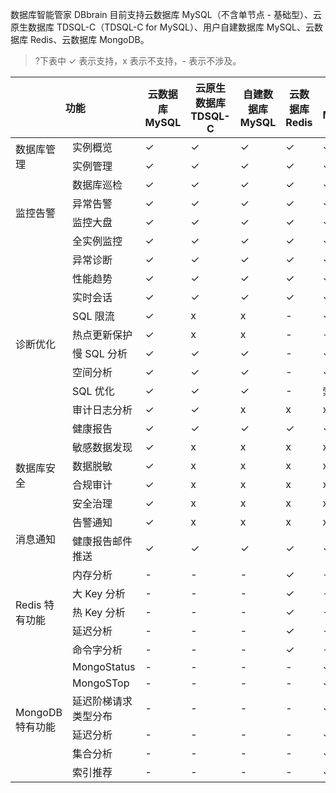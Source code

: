 数据库智能管家 DBbrain 目前支持云数据库 MySQL（不含单节点 - 基础型）、云原生数据库 TDSQL-C（TDSQL-C for MySQL）、用户自建数据库 MySQL、云数据库 Redis、云数据库 MongoDB。

>?下表中 &#10003; 表示支持，x 表示不支持，- 表示不涉及。

<table>
<thead><tr><th colspan=2>功能</th><th>云数据库 MySQL</th><th>云原生数据库 TDSQL-C</th><th>自建数据库 MySQL</th><th>云数据库 Redis</th><th>云数据库 MongoDB</th></tr></thead>
<tbody>
<tr>
<td rowspan=2>数据库管理</td>
<td>实例概览</td><td>&#10003;</td><td>&#10003;</td><td>&#10003;</td><td>&#10003;</td><td>&#10003;</td></tr>
<tr>
<td>实例管理</td><td>&#10003;</td><td>&#10003;</td><td>&#10003;</td><td>&#10003;</td><td>&#10003;</td></tr>
<tr>
<td rowspan=4>监控告警</td>
<td>数据库巡检</td><td>&#10003;</td><td>&#10003;</td><td>&#10003;</td><td>&#10003;</td><td>&#10003;</td></tr>
<tr>
<td>异常告警</td><td>&#10003;</td><td>&#10003;</td><td>&#10003;</td><td>&#10003;</td><td>&#10003;</td></tr>
<tr>
<td>监控大盘</td><td>&#10003;</td><td>&#10003;</td><td>&#10003;</td><td>&#10003;</td><td>&#10003;</td></tr>
<tr>
<td>全实例监控</td><td>&#10003;</td><td>&#10003;</td><td>&#10003;</td><td>&#10003;</td><td>&#10003;</td></tr>
<tr>
<td rowspan=10>诊断优化</td>
<td>异常诊断</td><td>&#10003;</td><td>&#10003;</td><td>&#10003;</td><td>&#10003;</td><td>&#10003;</td></tr>
<tr>
<td>性能趋势</td><td>&#10003;</td><td>&#10003;</td><td>&#10003;</td><td>&#10003;</td><td>&#10003;</td></tr>
<tr>
<td>实时会话</td><td>&#10003;</td><td>&#10003;</td><td>&#10003;</td><td>&#10003;</td><td>&#10003;</td></tr>
<tr>
<td>SQL 限流</td><td>&#10003;</td><td>x</td><td>x</td><td>-</td><td>&#10003;</td></tr>
<tr>
<td>热点更新保护</td><td>&#10003;</td><td>x</td><td>x</td><td>-</td><td>-</td></tr>
<tr>
<td>慢 SQL 分析</td><td>&#10003;</td><td>&#10003;</td><td>&#10003;</td><td>-</td><td>&#10003;</td></tr>
<tr>
<td>空间分析</td><td>&#10003;</td><td>&#10003;</td><td>&#10003;</td><td>-</td><td>&#10003;</td></tr>
<tr>
<td>SQL 优化</td><td>&#10003;</td><td>&#10003;</td><td>&#10003;</td><td>-</td><td>索引推荐</td></tr>
<tr>
<td>审计日志分析</td><td>&#10003;</td><td>&#10003;</td><td>x</td><td>x</td><td>x</td></tr>
<tr>
<td>健康报告</td><td>&#10003;</td><td>&#10003;</td><td>&#10003;</td><td>&#10003;</td><td>&#10003;</td></tr>
<tr>
<td rowspan=4>数据库安全</td>
<td>敏感数据发现</td><td>&#10003;</td><td>x</td><td>x</td><td>x</td><td>x</td></tr>
<tr>
<td>数据脱敏</td><td>&#10003;</td><td>x</td><td>x</td><td>x</td><td>x</td></tr>
<tr>
<td>合规审计</td><td>&#10003;</td><td>x</td><td>x</td><td>x</td><td>x</td></tr>
<tr>
<td>安全治理</td><td>&#10003;</td><td>x</td><td>x</td><td>x</td><td>x</td></tr>
<tr>
<td rowspan=2>消息通知</td>
<td>告警通知</td><td>&#10003;</td><td>x</td><td>x</td><td>x</td><td>x</td></tr>
<tr>
<td>健康报告邮件推送</td><td>&#10003;</td><td>&#10003;</td><td>&#10003;</td><td>&#10003;</td><td>&#10003;</td></tr>
<tr>
<td rowspan=5>Redis 特有功能</td>
<td>内存分析</td><td>-</td><td>-</td><td>-</td><td>&#10003;</td><td>-</td></tr>
<tr>
<td>大 Key 分析</td><td>-</td><td>-</td><td>-</td><td>&#10003;</td><td>-</td></tr>
<tr>
<td>热 Key 分析</td><td>-</td><td>-</td><td>-</td><td>&#10003;</td><td>-</td></tr>
<tr>
<td>延迟分析</td><td>-</td><td>-</td><td>-</td><td>&#10003;</td><td>-</td></tr>
<tr>
<td>命令字分析</td><td>-</td><td>-</td><td>-</td><td>&#10003;</td><td>-</td></tr>
<tr>
<td rowspan=6>MongoDB 特有功能</td>
<td>MongoStatus</td><td>-</td><td>-</td><td>-</td><td>-</td><td>&#10003;</td></tr>
<tr>
<td>MongoSTop</td><td>-</td><td>-</td><td>-</td><td>-</td><td>&#10003;</td></tr>
<tr>
<td>延迟阶梯请求类型分布</td><td>-</td><td>-</td><td>-</td><td>-</td><td>&#10003;</td></tr>
<tr>
<td>延迟分析</td><td>-</td><td>-</td><td>-</td><td>-</td><td>&#10003;</td></tr>
<tr>
<td>集合分析</td><td>-</td><td>-</td><td>-</td><td>-</td><td>&#10003;</td></tr>
<tr>
<td>索引推荐</td><td>-</td><td>-</td><td>-</td><td>-</td><td>&#10003;</td></tr>
</tbody></table>

